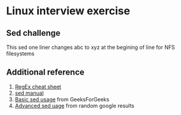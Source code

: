 # Linux interview exercise

## Sed challenge

This sed one liner changes abc to xyz at the begining of line for NFS filesystems

## Additional reference
1. [RegEx cheat sheet](https://developer.mozilla.org/en-US/docs/Web/JavaScript/Guide/Regular_Expressions/Cheatsheet)
2. [sed manual](https://linux.die.net/man/1/sed)
3. [Basic sed usage](https://www.geeksforgeeks.org/sed-command-in-linux-unix-with-examples/) from GeeksForGeeks
4. [Advanced sed uage](https://docstore.mik.ua/orelly/unix/sedawk/ch06_01.htm) from random google results
